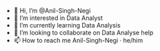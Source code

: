 - 👋 Hi, I’m @Anil-Singh-Negi
- 👀 I’m interested in Data Analyst
- 🌱 I’m currently learning Data Analysis
- 💞️ I’m looking to collaborate on Data Analyse help
- 📫 How to reach me Anil-Singh-Negi
 · he/him

<!---
Anil-Singh-Negi/Anil-Singh-Negi is a ✨ special ✨ repository because its `README.md` (this file) appears on your GitHub profile.
You can click the Preview link to take a look at your changes.
--->
